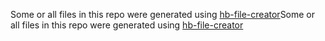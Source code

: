 Some or all files in this repo were generated using [hb-file-creator](https://github.com/tieje/hb-file-creator)Some or all files in this repo were generated using [hb-file-creator](https://github.com/tieje/hb-file-creator)